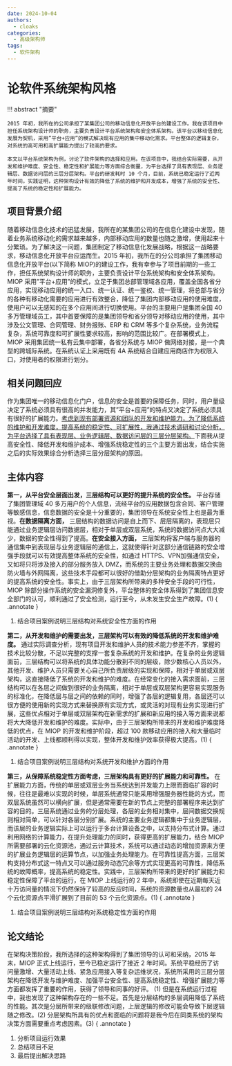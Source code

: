 ```yaml
---
date: 2024-10-04
authors:
  - cloaks
categories:
  - 高级架构师
tags:
  - 软件架构
---
```


# 论软件系统架构风格

!!! abstract "摘要"

    2015 年初，我所在的公司承担了某集团公司的移动信息化开放平台的建设工作。我在该项目中担任系统架构设计师的职务，主要负责设计平台系统架构和安全体系架构。该平台以移动信息化发展为契机，采用”平台+应用”的模式解决现有应用的集中移动化需求。平台整体的逻辑复杂，对系统的高可用和高扩展能力提出了较高的要求。

    本文以平台系统架构为例，讨论了软件架构的选择和应用。在该项目中，我结合实际需要，从开发和维护难度、安全性、稳定性和扩展能力等方面综合衡量，为平台选择了具有表现层、业务逻辑层、数据访问层的三层分层架构。平台的研发耗时 10 个月，目前，系统已稳定运行了近两年时间，实践证明，这种架构设计有效的降低了系统的维护和开发成本，增强了系统的安全性、提高了系统的稳定性和扩展能力。

<!-- more -->

## 项目背景介绍

随着移动信息化技术的迅猛发展，我所在的某集团公司的在信息化建设中发现，随着业务系统移动化的需求越来越多，内部移动应用的数量也随之激增，使用起来十分繁琐。为了解决这一问题，集团制定了移动信息化发展战略，根据这一战略要求，移动信息化开放平台应运而生。2015 年初，我所在的分公司承担了集团移动信息化开放平台(以下简称 MIOP)的建设工作，我有幸参与了项目前期的一些工作，担任系统架构设计师的职务，主要负责设计平台系统架构和安全体系架构。MIOP 采用”平台+应用”的模式，立足于集团总部管理域各应用，覆盖全国各省分应用，实现移动应用的统一入口、统一认证、统一鉴权、统一管理，将总部与省分的各种有移动化需要的应用进行有效整合，降低了集团内部移动应用的使用难度，使用户可以无感知的在多个应用间进行切换使用。平台的主要用户是集团全国 40 多万管理域员工，其中首要保障的是集团领导和省分领导对移动应用的使用，其中涉及公文管理、合同管理、财务报账、ERP 和 CRM 等多个复杂系统，业务流程复杂，系统可靠度和可扩展性要求较高，影响的范围比较广。在部署模式上，MIOP 采用集团统一私有云集中部署，各省分系统与 MIOP 做网络对接，是一个典型的跨城际系统。在系统认证上采用既有 4A 系统结合自建应用商店作为权限入口，对使用者的权限进行划分。

## 相关问题回应

作为集团唯一的移动信息化门户，信息的安全是首要的保障任务，同时，用户量级决定了系统必须具有很高的并发能力，其”平台+应用”的特点又决定了系统必须具有很好的扩展能力。<u>考虑到现有部署资源和团队的开发和维护能力，为了降低系统的维护和开发难度，提高系统的稳定性、可扩展性，我通过技术调研和讨论分析，为平台选择了具有表现层、业务逻辑层、数据访问层的三层分层架构。</u>下面我从提高安全性、降低开发和维护成本、增强系统稳定性的三个主要方面出发，结合实施之后的实际效果综合分析选择三层分层架构的原因。

## 主体内容

**第一，从平台安全层面出发，三层结构可以更好的提升系统的安全性。** 平台存储了集团管理域 40 多万用户的个人信息，流经平台的应用数据包含合同、客户管理等敏感信息，信息数据的安全是十分重要的，集团领导在系统安全性上也是最为重视。**在数据隔离方面，** 三层结构的数据访问是自上而下、层层隔离的，表现层只能通过业务逻辑层访问数据层，相对于单层或双层系统，系统的数据访问点大大减少，数据的安全性得到了提高。**在安全接入方面，** 三层架构将客户端与服务器的通信集中到表现层与业务逻辑层的通信上，这就使得针对这部分通信链路的安全增强手段就可以有效提高整体系统的安全性，如通过 HTTPS、VPN加强通信安全，又如将只将涉及接入的部分服务放入 DMZ，而系统的主要业务处理和数据交换由防火墙与外网隔离，这些技术手段都可以很好的借助分层架构的业务隔离特点更好的提高系统的安全性。事实上，由于三层架构所带来的多种安全手段的可行性，MIOP 除部分操作系统的安全漏洞修复外，平台整体的安全体系得到了集团信息安全部门的认可，顺利通过了安全检测，运行至今，从未发生安全生产故障。(1)
{ .annotate }

1. 结合项目案例说明三层结构对系统安全性方面的作用

**第二，从开发和维护的需要出发，三层架构可以有效的降低系统的开发和维护难度。** 通过实际调查分析，现有项目开发和维护人员的技术能力参差不齐，掌握的技术比较分散，不足以完整的支撑一套复杂系统的开发和维护。在复杂的业务逻辑面前，三层结构可以将系统的具体功能分散到不同的层级，除少数核心人员以外，其他开发、维护人员只需要关心自己所负责层级的实现和保障，相对于单层或双层架构，这直接降低了系统的开发和维护的难度。在经常变化的接入需求面前，三层结构可以在各层之间做到很好的业务隔离，相对于单层或双层架构更容易实现服务的标准化，在降低层与层之间的依赖的同时，增强了各层的逻辑复用，各层还可以很方便的使用新的实现方式来替换原有实现方式，或灵活的对现有业务实现进行扩展，这些优点相对于单层或双层架构在新需求的扩展和新应用的接入等方面来说都将大大降低开发和维护的难度。实际中，由于三层架构所带来的开发和维护难度降低的优点，在 MIOP 的开发和维护阶段，超过 100 款移动应用的接入和大量临时活动的开发、上线都顺利得以实现，整体开发和维护效率获得极大提高。(1)
{ .annotate }

1. 结合项目案例说明三层结构对系统开发和维护方面的作用

**第三，从保障系统稳定性方面考虑，三层架构具有更好的扩展能力和可靠性。** 在扩展能力方面，传统的单层或双层业务当系统达到并发能力上限而面临扩容的时候，往往是最难以实现的时候，单层系统通常只能采用增强服务器性能的方式，而双层系统虽然可以横向扩展，但是通常需要在新的节点上完整的部署程序来达到扩容的目的。三层系统通过业务的分层处理，各层的业务相对集中，层间数据交换规则相对简单，可以针对各层分别扩展。系统的主要业务逻辑都集中于业务逻辑层，而该层的业务逻辑实际上可以运行于多台计算设备之中，以支持分布式计算。通过利用网络的计算能力，在提升处理能力的同时，获得更高的扩展能力，结合 MIOP 所需要部署的云化资源池，通过云计算技术，系统可以通过动态的增加资源来方便的扩展业务逻辑层的运算节点，以加强业务处理能力。在可靠性提高方面，三层架构支持分布式这一特点又可以通过服务动态冗余等方式实现更高的可靠性，降低系统的故障概率，提高系统的稳定性。实践中，三层架构所带来的更好的扩展能力和稳定性保障了平台的运行，在 MIOP 上线运行的 2 年中，系统即使在近期每天近十万访问量的情况下仍然保持了较高的反应时间，系统的资源数量也从最初的 24 个云化资源点平滑扩展到了目前的 53 个云化资源点。(1)
{ .annotate }

1. 结合项目案例说明三层结构对系统稳定性方面的作用

## 论文结论

在架构决策阶段，我所选择的这种架构得到了集团领导的认可和采纳，2015 年末，MIOP 正式上线运行，至今已稳定运行了接近 2 年时间。系统平稳经历了访问量激增、大量活动上线、紧急应用接入等复杂运维状况，系统所采用的三层分层架构在降低开发与维护难度、加强平台安全性、提高系统稳定性、增强扩展能力等方面都发挥了重要的作用，获得了领导和同事的好评。 (1) 但是在系统运行过程中，我也发现了这种架构存在的一些不足。首先是分层结构的多层调用降低了系统的性能。其次是分层所带来的级联修改问题，上层逻辑的修改可能会导致下层逻辑随之修改。(2) 分层架构所具有的优点和面临的问题将是我今后在同类系统的架构决策方面需要重点考虑因素。(3)
{ .annotate }

1. 分析项目运行效果
2. 总结项目不足
3. 最后提出解决思路
